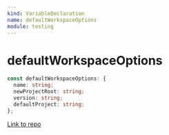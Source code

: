 ```yaml
---
kind: VariableDeclaration
name: defaultWorkspaceOptions
module: testing
---
```


# defaultWorkspaceOptions

```ts
const defaultWorkspaceOptions: {
  name: string;
  newProjectRoot: string;
  version: string;
  defaultProject: string;
};
```

[Link to repo](https://github.com/ngrx/platform/blob/master/modules/store-devtools/schematics-core/testing/create-workspace.ts#L6-L11)
